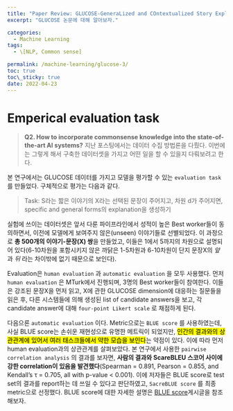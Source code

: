 ```yaml
---
title: "Paper Review: GLUCOSE-GeneraLized and COntextualized Story Explanations (3)"
excerpt: "GLUCOSE 논문에 대해 알아보자."

categories:
  - Machine Learning
tags:
  - \[NLP, Common sense]

permalink: /machine-learning/glucose-3/
toc: true
toc\_sticky: true
date: 2022-04-23
---
```

# Emperical evaluation task

> **Q2. How to incorporate commonsense knowledge into the state-of-the-art AI systems?**
>   지난 포스팅에서는 데이터 수집 방법론을 다뤘다. 이번에는 그렇게 해서 구축한 데이터셋을 가지고 어떤 일을 할 수 있을지 다뤄보려고 한다.

본 연구에서는 GLUCOSE 데이터를 가지고 모델을 평가할 수 있는 `evaluation task` 를 만들었다. 구체적으로 평가는 다음과 같다.

> Task: S라는 짧은 이야기의 X라는 선택된 문장이 주어지고, 차원 d가 주어지면, specific and general forms의 explanation을 생성하기

실험에 쓰이는 데이터셋은 앞서 다룬 파이프라인에서 성적이 높은 Best worker들이 동의하면서, 이전에 모델에게 보여주지 않은(unseen) 이야기들로 선별되었다. 이 과정으로 **총 500개의 이야기-문장(X) 쌍**을 만들었고, 이들은 1에서 5까지의 차원으로 설명되어 있다(6-10차원을 포함시키지 않은 까닭은 1-5차원과 6-10차원이 단지 문장X의 *앞* 과 *뒤* 라는 차이밖에 없기 때문으로 보인다).

Evaluation은 `human evaluation` 과 `automatic evaluation` 을 모두 사용했다. 먼저 `human evaluation` 은 MTurk에서 진행되며, 3명의 Best worker들이 참여한다. 이들은 강조된 문장X을 먼저 읽고, X에 관한 GLUCOSE dimension에 대응하는 질문들을 읽은 후, 다른 시스템들에 의해 생성된 list of candidate answers을 보고, 각 candidate answer에 대해 `four-point Likert scale` 로 채점하게 된다.

다음으론 `automatic evaluation` 이다. Metric으로는 `BLUE score` 를 사용하였는데, 사실 BLUE score는 손쉬운 재현성으로 유명한 메트릭이 되었지만, <mark>인간의 결과와의 상관관계에 있어서 여러 태스크들에서 약한 모습을 보인다</mark>는 약점이 있다. 이에 따라 먼저 human evaluation과의 상관관계를 살펴보았다. 본 연구에서 사용한 `pairwise correlation analysis` 의 결과를 보자면, **사람의 결과와 ScareBLEU 스코어 사이에 강한 correlation이 있음을 발견했다**(Spearman = 0.891, Pearson = 0.855, and Kendall’s τ = 0.705, all with p-value < 0.001). 이에 저자들은 BLUE score로 test set의 결과를 report하는 데 쓰일 수 있다고 판단하였고, `SacreBLUE score` 를 최종 metric으로 선정했다. BLUE score에 대한 자세한 설명은 [BLUE score](/machine-learning/blue-score/)게시글을 참조해보자.

